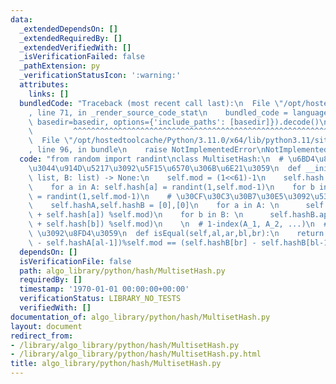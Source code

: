 ```yaml
---
data:
  _extendedDependsOn: []
  _extendedRequiredBy: []
  _extendedVerifiedWith: []
  _isVerificationFailed: false
  _pathExtension: py
  _verificationStatusIcon: ':warning:'
  attributes:
    links: []
  bundledCode: "Traceback (most recent call last):\n  File \"/opt/hostedtoolcache/Python/3.11.0/x64/lib/python3.11/site-packages/onlinejudge_verify/documentation/build.py\"\
    , line 71, in _render_source_code_stat\n    bundled_code = language.bundle(stat.path,\
    \ basedir=basedir, options={'include_paths': [basedir]}).decode()\n          \
    \         ^^^^^^^^^^^^^^^^^^^^^^^^^^^^^^^^^^^^^^^^^^^^^^^^^^^^^^^^^^^^^^^^^^^^^^^^^^^^^^^^^\n\
    \  File \"/opt/hostedtoolcache/Python/3.11.0/x64/lib/python3.11/site-packages/onlinejudge_verify/languages/python.py\"\
    , line 96, in bundle\n    raise NotImplementedError\nNotImplementedError\n"
  code: "from random import randint\nclass MultisetHash:\n  # \u6BD4\u8F03\u3057\u305F\
    \u3044\u914D\u5217\u3092\u5F15\u6570\u306B\u6E21\u3059\n  def __init__(self,A:\
    \ list, B: list) -> None:\n    self.mod = (1<<61)-1\n    self.hash = dict()\n\
    \    for a in A: self.hash[a] = randint(1,self.mod-1)\n    for b in B: self.hash[b]\
    \ = randint(1,self.mod-1)\n    # \u30CF\u30C3\u30B7\u30E5\u3092\u53D6\u308B\n\
    \    self.hashA,self.hashB = [0],[0]\n    for a in A: \n      self.hashA.append((self.hashA[-1]\
    \ + self.hash[a]) %self.mod)\n    for b in B: \n      self.hashB.append((self.hashB[-1]\
    \ + self.hash[b]) %self.mod)\n    \n  # 1-index(A_1, A_2, ...)\n  # A[al:ar+1)==B[bl:br+1)\
    \ \u3092\u8FD4\u3059\n  def isEqual(self,al,ar,bl,br):\n    return (self.hashA[ar]\
    \ - self.hashA[al-1])%self.mod == (self.hashB[br] - self.hashB[bl-1])%self.mod"
  dependsOn: []
  isVerificationFile: false
  path: algo_library/python/hash/MultisetHash.py
  requiredBy: []
  timestamp: '1970-01-01 00:00:00+00:00'
  verificationStatus: LIBRARY_NO_TESTS
  verifiedWith: []
documentation_of: algo_library/python/hash/MultisetHash.py
layout: document
redirect_from:
- /library/algo_library/python/hash/MultisetHash.py
- /library/algo_library/python/hash/MultisetHash.py.html
title: algo_library/python/hash/MultisetHash.py
---
```

